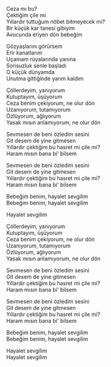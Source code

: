 Ceza mı bu?  
Çektiğim çile mi  
Yıllardır tuttuğum nöbet bitmeyecek mi?  
Bir küçük kar tanesi gibiyim  
Avucunda eriyen dön bebeğim

Gözyaşlarını görürsem  
Erir kanatlarım  
Uçamam rüyalarında yanına  
Sonsuzluk senle başladı  
O küçük dünyamda  
Unutma gittiğinde yarım kaldım

Çöllerdeyim, yanıyorum  
Kutuptayım, üşüyorum  
Ceza benim çekiyorum, ne olur dön  
Uzanıyorum, tutamıyorum  
Özlüyorum, ağlıyorum  
Yasak mısın anlamıyorum, ne olur dön

Sevmesen de beni özledim sesini  
Git desem de yine gitmesen  
Yıllardır çektiğim bu hasret mi çile mi?  
Haram mısın bana bi' bilsem

Sevmesen de beni özledim sesini  
Git desem de yine gitmesen  
Yıllardır çektiğim bu hasret mi çile mi?  
Haram mısın bana bi' bilsem

Bebeğim benim, hayalet sevgilim  
Bebeğim benim, hayalet sevgilim

Hayalet sevgilim

Çöllerdeyim, yanıyorum  
Kutuptayım, üşüyorum  
Ceza benim çekiyorum, ne olur dön  
Uzanıyorum, tutamıyorum  
Özlüyorum, ağlıyorum  
Yasak mısın anlamıyorum, ne olur dön

Sevmesen de beni özledim sesini  
Git desem de yine gitmesen  
Yıllardır çektiğim bu hasret mi çile mi?  
Haram mısın bana bi' bilsem

Sevmesen de beni özledim sesini  
Git desem de yine gitmesen  
Yıllardır çektiğim bu hasret mi çile mi?  
Haram mısın bana bi' bilsem

Bebeğim benim, hayalet sevgilim  
Bebeğim benim, hayalet sevgilim

Hayalet sevgilim  
Hayalet sevgilim